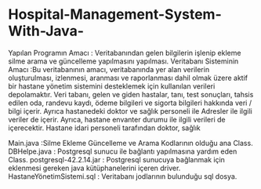 # Hospital-Management-System-With-Java-
 Yapılan Programın Amacı : Veritabanından gelen bilgilerin işlenip ekleme silme arama ve güncelleme yapılmasını yapılması.
 Veritabanı Sisteminin Amacı :Bu veritabanının amacı, veritabanında yer alan verilerin oluşturulması, 
 izlenmesi, aranması ve raporlanması dahil olmak üzere aktif bir hastane yönetim sistemini desteklemek için kullanılan verileri depolamaktır.
 Veri tabanı, gelen ve giden hastalar, tanı, test sonuçları, tahsis edilen oda, randevu kaydı, 
 ödeme bilgileri ve sigorta bilgileri hakkında veri / bilgi içerir. 
 Ayrıca hastanedeki doktor ve sağlık personeli ile Adresler ile ilgili veriler de içerir. Ayrıca, hastane envanter durumu ile ilgili verileri de içerecektir. 
 Hastane idari personeli tarafından doktor, sağlık
 
 Main.java :Silme Ekleme Güncelleme ve Arama Kodlarının olduğu ana Class.
 DBHelpe.java : Postgresql sunucu ile bağlantı yapılmasına yardım eden Class.
 postgresql-42.2.14.jar : Postgresql sunucuya bağlanmak için eklenmesi gereken java kütüphanelerini içeren driver.
 HastaneYönetimSistemi.sql : Veritabanı jodlarının bulunduğu sql dosya.
 
